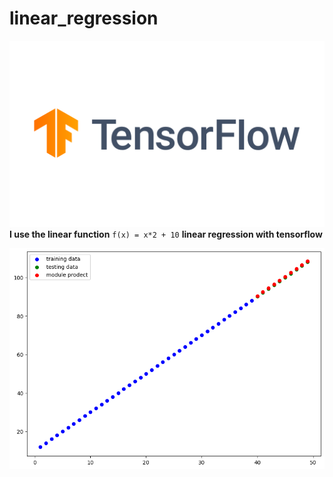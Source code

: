 # linear_regression
![Audi car](./TensorFlow.png)
**I use the linear function** ``f(x) = x*2 + 10`` **linear regression with tensorflow**

![Audi car](./Untitled.png)
